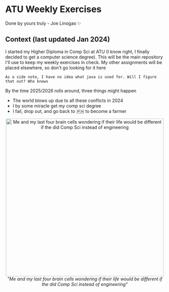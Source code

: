 # ATU Weekly Exercises
Done by yours truly - Joe Linogao ✨

## Context (last updated Jan 2024)
I started my Higher Diploma in Comp Sci at ATU (I know right, I finally decided to get a computer science degree). 
This will be the main repository I'll use to keep my weekly exercises in check. My other assignments will be placed elsewhere, so don't go looking for it here

`As a side note, I have no idea what java is used for. Will I figure that out? Who knows`

By the time 2025/2026 rolls around, three things might happen
* The world blows up due to all these conflicts in 2024
* I by some miracle get my comp sci degree
* I fail, drop out, and go back to 🇵🇭 to become a farmer
  
<div align="center">
  <img width="500" src="https://i.pinimg.com/originals/87/cb/7b/87cb7b6f6a603e53618f2fea212a8429.gif" alt="Me and my last four brain cells wondering if their life would be different if the did Comp Sci instead of engineering">
</div>
<div align="center">
  <em>"Me and my last four brain cells wondering if their life would be different if the did Comp Sci instead of engineering"</em>
</div>
